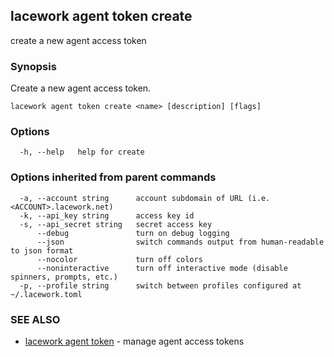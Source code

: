 ## lacework agent token create

create a new agent access token

### Synopsis

Create a new agent access token.

```
lacework agent token create <name> [description] [flags]
```

### Options

```
  -h, --help   help for create
```

### Options inherited from parent commands

```
  -a, --account string      account subdomain of URL (i.e. <ACCOUNT>.lacework.net)
  -k, --api_key string      access key id
  -s, --api_secret string   secret access key
      --debug               turn on debug logging
      --json                switch commands output from human-readable to json format
      --nocolor             turn off colors
      --noninteractive      turn off interactive mode (disable spinners, prompts, etc.)
  -p, --profile string      switch between profiles configured at ~/.lacework.toml
```

### SEE ALSO

* [lacework agent token](lacework_agent_token.md)	 - manage agent access tokens

